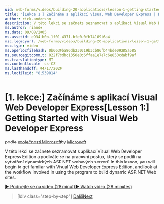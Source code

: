```yaml
---
uid: web-forms/videos/building-20-applications/lesson-1-getting-started-with-visual-web-developer-express
title: '[Lekce 1:] Začínáme s aplikací Visual Web Developer Express | Dokumenty společnosti Microsoft'
author: rick-anderson
description: V této lekci se začnete seznamovat s aplikací Visual Web Developer Express Edition a podíváte se na pracovní postup, který se podílí na používání programu k vytvoření dyn...
ms.author: riande
ms.date: 09/08/2005
ms.assetid: e9341b0b-1f01-4371-bfe0-0fb7410916a4
msc.legacyurl: /web-forms/videos/building-20-applications/lesson-1-getting-started-with-visual-web-developer-express
msc.type: video
ms.openlocfilehash: 0b6639ba86db230319b3cb86fb44bde09285a585
ms.sourcegitcommit: 022f79dbc1350e0c6ffaa1e7e7c6e850cdabf9af
ms.translationtype: MT
ms.contentlocale: cs-CZ
ms.lasthandoff: 04/17/2020
ms.locfileid: "81539814"
---
```

# <a name="lesson-1-getting-started-with-visual-web-developer-express"></a><span data-ttu-id="60b7b-103">[1. lekce:] Začínáme s aplikací Visual Web Developer Express</span><span class="sxs-lookup"><span data-stu-id="60b7b-103">[Lesson 1:] Getting Started with Visual Web Developer Express</span></span>

<span data-ttu-id="60b7b-104">podle [společnosti Microsoft](https://github.com/microsoft)</span><span class="sxs-lookup"><span data-stu-id="60b7b-104">by [Microsoft](https://github.com/microsoft)</span></span>

<span data-ttu-id="60b7b-105">V této lekci se začnete seznamovat s aplikací Visual Web Developer Express Edition a podíváte se na pracovní postup, který se podílí na vytváření dynamických ASP.NET webových serverů.</span><span class="sxs-lookup"><span data-stu-id="60b7b-105">In this lesson, you will begin to get familiar with Visual Web Developer Express Edition, and look at the workflow involved in using the program to build dynamic ASP.NET Web sites.</span></span>

[<span data-ttu-id="60b7b-106">&#9654; Podívejte se na video (28 minut)</span><span class="sxs-lookup"><span data-stu-id="60b7b-106">&#9654; Watch video (28 minutes)</span></span>](https://channel9.msdn.com/Blogs/ASP-NET-Site-Videos/lesson-1-getting-started-with-visual-web-developer-express)

> [!div class="step-by-step"]
> [<span data-ttu-id="60b7b-107">Další</span><span class="sxs-lookup"><span data-stu-id="60b7b-107">Next</span></span>](lesson-2-creating-a-web-forms-user-interface.md)
